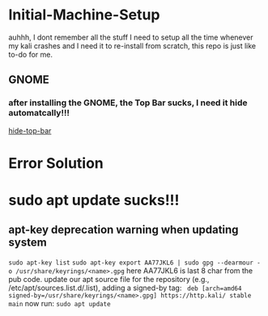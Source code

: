 # Initial-Machine-Setup
auhhh, I dont remember all the stuff I need to setup all the time whenever my kali crashes and I need it to re-install from scratch, this repo is just like to-do for me.

## GNOME
### after installing the GNOME, the Top Bar sucks, I need it hide automatcally!!!
[hide-top-bar](https://extensions.gnome.org/extension/545/hide-top-bar/)



# Error Solution
# sudo apt update sucks!!!

## apt-key deprecation warning when updating system
`sudo apt-key list`
`sudo apt-key export AA77JKL6 | sudo gpg --dearmour -o /usr/share/keyrings/<name>.gpg`
here AA77JKL6 is last 8 char from the pub code.
update our apt source file for the repository (e.g., /etc/apt/sources.list.d/<name>.list), adding a signed-by tag:
``` deb [arch=amd64 signed-by=/usr/share/keyrings/<name>.gpg] https://http.kali/ stable main```
now run:
`sudo apt update`
